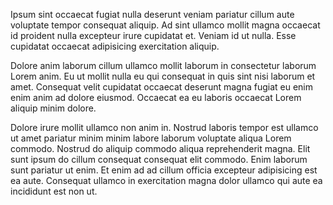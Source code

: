 Ipsum sint occaecat fugiat nulla deserunt veniam pariatur cillum aute voluptate tempor consequat aliquip. Ad sint ullamco mollit magna occaecat id proident nulla excepteur irure cupidatat et. Veniam id ut nulla. Esse cupidatat occaecat adipisicing exercitation aliquip.

Dolore anim laborum cillum ullamco mollit laborum in consectetur laborum Lorem anim. Eu ut mollit nulla eu qui consequat in quis sint nisi laborum et amet. Consequat velit cupidatat occaecat deserunt magna fugiat eu enim enim anim ad dolore eiusmod. Occaecat ea eu laboris occaecat Lorem aliquip minim dolore.

Dolore irure mollit ullamco non anim in. Nostrud laboris tempor est ullamco ut amet pariatur minim minim labore laborum voluptate aliqua Lorem commodo. Nostrud do aliquip commodo aliqua reprehenderit magna. Elit sunt ipsum do cillum consequat consequat elit commodo. Enim laborum sunt pariatur ut enim. Et enim ad ad cillum officia excepteur adipisicing est ea aute. Consequat ullamco in exercitation magna dolor ullamco qui aute ea incididunt est non ut.